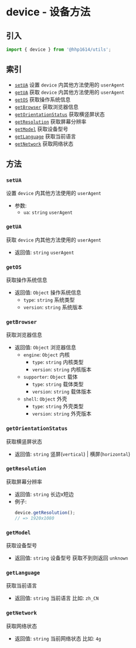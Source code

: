 # device - 设备方法

## 引入

```js
import { device } from '@hhp1614/utils';
```

## 索引

- [`setUA`](#setUA) 设置 `device` 内其他方法使用的 `userAgent`
- [`getUA`](#) 获取 `device` 内其他方法使用的 `userAgent`
- [`getOS`](#) 获取操作系统信息
- [`getBrowser`](#) 获取浏览器信息
- [`getOrientationStatus`](#) 获取横竖屏状态
- [`getResolution`](#) 获取屏幕分辨率
- [`getModel`](#) 获取设备型号
- [`getLanguage`](#) 获取当前语言
- [`getNetwork`](#) 获取网络状态


## 方法

### `setUA`

设置 `device` 内其他方法使用的 `userAgent`

- 参数:
    - `ua`: `string` `userAgent`

### `getUA`

获取 `device` 内其他方法使用的 `userAgent`

- 返回值: `string` `userAgent`

### `getOS`

获取操作系统信息

- 返回值: `Object` 操作系统信息
    - `type`: `string` 系统类型
    - `version`: `string` 系统版本
    
### `getBrowser`

获取浏览器信息

- 返回值: `Object` 浏览器信息
    - `engine`: `Object` 内核
        - `type`: `string` 内核类型
        - `version`: `string` 内核版本
    - `supporter`: `Object` 载体
        - `type`: `string` 载体类型
        - `version`: `string` 载体版本
    - `shell`: `Object` 外壳
        - `type`: `string` 外壳类型
        - `version`: `string` 外壳版本

### `getOrientationStatus`

获取横竖屏状态

- 返回值: `string` 竖屏(`vertical`) | 横屏(`horizontal`)

### `getResolution`

获取屏幕分辨率

- 返回值: `string` 长边x短边
- 例子: 
    ```js
    device.getResolution();
    // => 1920x1080
    ```

### `getModel`

获取设备型号

- 返回值: `string` 设备型号 获取不到则返回 `unknown`

### `getLanguage`

获取当前语言

- 返回值: `string` 当前语言 比如: `zh_CN`

### `getNetwork`

获取网络状态

- 返回值: `string` 当前网络状态 比如: `4g`
